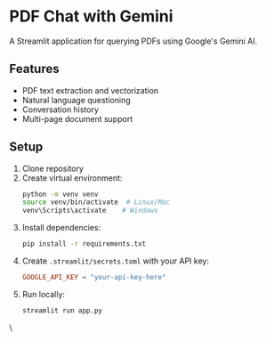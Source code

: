 # PDF Chat with Gemini

A Streamlit application for querying PDFs using Google's Gemini AI.

## Features
- PDF text extraction and vectorization
- Natural language questioning
- Conversation history
- Multi-page document support

## Setup
1. Clone repository
2. Create virtual environment:
   ```bash
   python -m venv venv
   source venv/bin/activate  # Linux/Mac
   venv\Scripts\activate    # Windows
   ```
3. Install dependencies:
   ```bash
   pip install -r requirements.txt
   ```
4. Create `.streamlit/secrets.toml` with your API key:
   ```toml
   GOOGLE_API_KEY = "your-api-key-here"
   ```
5. Run locally:
   ```bash
   streamlit run app.py
   ```

\
